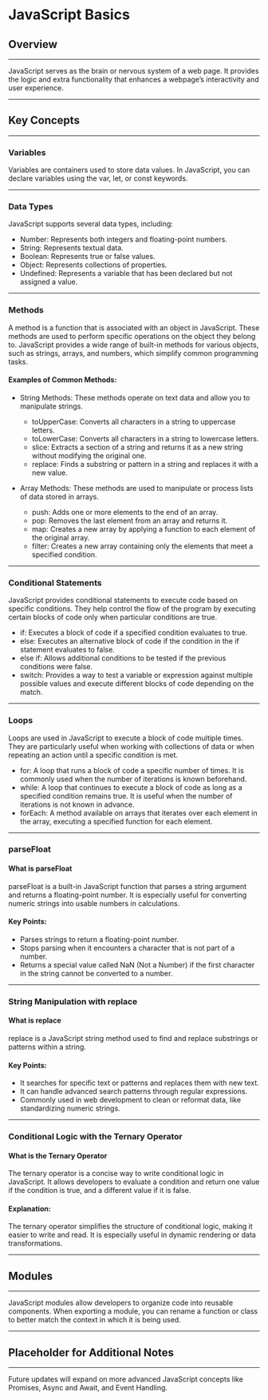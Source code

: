 # JavaScript Basics

## Overview
---

JavaScript serves as the brain or nervous system of a web page. It provides the logic and extra functionality that enhances a webpage’s interactivity and user experience.

---

## Key Concepts
---

### Variables

Variables are containers used to store data values. In JavaScript, you can declare variables using the <span class="emphasis">var</span>, <span class="emphasis">let</span>, or <span class="emphasis">const</span> keywords.

---

### Data Types

JavaScript supports several data types, including:
- <span class="emphasis">Number</span>: Represents both integers and floating-point numbers.
- <span class="emphasis">String</span>: Represents textual data.
- <span class="emphasis">Boolean</span>: Represents true or false values.
- <span class="emphasis">Object</span>: Represents collections of properties.
- <span class="emphasis">Undefined</span>: Represents a variable that has been declared but not assigned a value.

---

### Methods

A method is a function that is associated with an object in JavaScript. These methods are used to perform specific operations on the object they belong to. JavaScript provides a wide range of built-in methods for various objects, such as strings, arrays, and numbers, which simplify common programming tasks.

#### Examples of Common Methods:

- String Methods: These methods operate on text data and allow you to manipulate strings.
  - <span class="emphasis">toUpperCase</span>: Converts all characters in a string to uppercase letters.
  - <span class="emphasis">toLowerCase</span>: Converts all characters in a string to lowercase letters.
  - <span class="emphasis">slice</span>: Extracts a section of a string and returns it as a new string without modifying the original one.
  - <span class="emphasis">replace</span>: Finds a substring or pattern in a string and replaces it with a new value.

- Array Methods: These methods are used to manipulate or process lists of data stored in arrays.
  - <span class="emphasis">push</span>: Adds one or more elements to the end of an array.
  - <span class="emphasis">pop</span>: Removes the last element from an array and returns it.
  - <span class="emphasis">map</span>: Creates a new array by applying a function to each element of the original array.
  - <span class="emphasis">filter</span>: Creates a new array containing only the elements that meet a specified condition.

---

### Conditional Statements

JavaScript provides conditional statements to execute code based on specific conditions. They help control the flow of the program by executing certain blocks of code only when particular conditions are true.

- <span class="emphasis">if</span>: Executes a block of code if a specified condition evaluates to true.
- <span class="emphasis">else</span>: Executes an alternative block of code if the condition in the if statement evaluates to false.
- <span class="emphasis">else if</span>: Allows additional conditions to be tested if the previous conditions were false.
- <span class="emphasis">switch</span>: Provides a way to test a variable or expression against multiple possible values and execute different blocks of code depending on the match.

---

### Loops

Loops are used in JavaScript to execute a block of code multiple times. They are particularly useful when working with collections of data or when repeating an action until a specific condition is met.

- <span class="emphasis">for</span>: A loop that runs a block of code a specific number of times. It is commonly used when the number of iterations is known beforehand.
- <span class="emphasis">while</span>: A loop that continues to execute a block of code as long as a specified condition remains true. It is useful when the number of iterations is not known in advance.
- <span class="emphasis">forEach</span>: A method available on arrays that iterates over each element in the array, executing a specified function for each element.

---

### parseFloat

#### What is parseFloat

<span class="emphasis">parseFloat</span> is a built-in JavaScript function that parses a string argument and returns a floating-point number. It is especially useful for converting numeric strings into usable numbers in calculations.

#### Key Points:

- Parses strings to return a floating-point number.
- Stops parsing when it encounters a character that is not part of a number.
- Returns a special value called NaN (Not a Number) if the first character in the string cannot be converted to a number.

---

### String Manipulation with replace

#### What is replace

<span class="emphasis">replace</span> is a JavaScript string method used to find and replace substrings or patterns within a string.

#### Key Points:

- It searches for specific text or patterns and replaces them with new text.
- It can handle advanced search patterns through regular expressions.
- Commonly used in web development to clean or reformat data, like standardizing numeric strings.

---

### Conditional Logic with the Ternary Operator

#### What is the Ternary Operator

The ternary operator is a concise way to write conditional logic in JavaScript. It allows developers to evaluate a condition and return one value if the condition is true, and a different value if it is false.

#### Explanation:

The ternary operator simplifies the structure of conditional logic, making it easier to write and read. It is especially useful in dynamic rendering or data transformations.

---

## Modules
---

JavaScript modules allow developers to organize code into reusable components. When exporting a module, you can rename a function or class to better match the context in which it is being used.

---

## Placeholder for Additional Notes
---

Future updates will expand on more advanced JavaScript concepts like Promises, Async and Await, and Event Handling.
